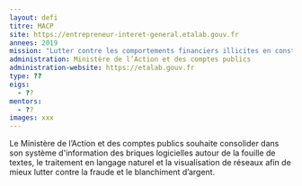 ```yaml
---
layout: defi
titre: MACP
site: https://entrepreneur-interet-general.etalab.gouv.fr
annees: 2019
mission: "Lutter contre les comportements financiers illicites en construisant des réseaux de connaissance "
administration: Ministère de l’Action et des comptes publics 
administration-website: https://etalab.gouv.fr
type: ??
eigs:
  - ??
mentors: 
  - ??
images: xxx
---
```


 Le Ministère de l’Action et des comptes publics souhaite consolider 
 dans son système d'information des briques logicielles autour de la fouille de textes, 
 le traitement en langage naturel et la visualisation de réseaux afin 
 de mieux lutter contre la fraude et le blanchiment d’argent.
